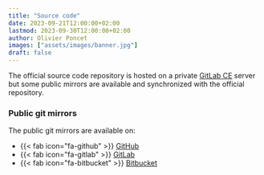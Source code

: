```yaml
---
title: "Source code"
date: 2023-09-21T12:00:00+02:00
lastmod: 2023-09-30T12:00:00+02:00
author: Olivier Poncet
images: ["assets/images/banner.jpg"]
draft: false
---
```

The official source code repository is hosted on a private [GitLab CE](https://gitlab.com/rluna-gitlab/gitlab-ce) server but some public mirrors are available and synchronized with the official repository.

### Public git mirrors

The public git mirrors are available on:

  - {{< fab icon="fa-github"    >}} [GitHub](https://github.com/ponceto/aym-js)
  - {{< fab icon="fa-gitlab"    >}} [GitLab](https://gitlab.com/ponceto/aym-js)
  - {{< fab icon="fa-bitbucket" >}} [Bitbucket](https://bitbucket.org/ponceto/aym-js)

